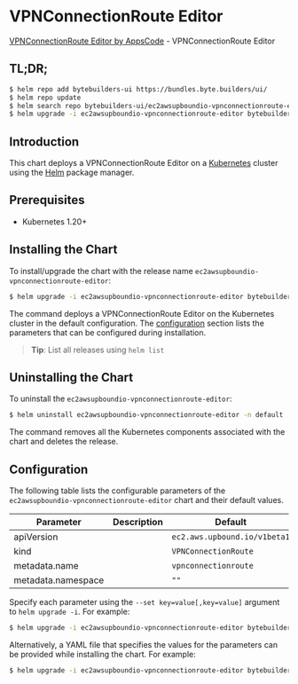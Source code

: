 # VPNConnectionRoute Editor

[VPNConnectionRoute Editor by AppsCode](https://byte.builders) - VPNConnectionRoute Editor

## TL;DR;

```bash
$ helm repo add bytebuilders-ui https://bundles.byte.builders/ui/
$ helm repo update
$ helm search repo bytebuilders-ui/ec2awsupboundio-vpnconnectionroute-editor --version=v0.4.18
$ helm upgrade -i ec2awsupboundio-vpnconnectionroute-editor bytebuilders-ui/ec2awsupboundio-vpnconnectionroute-editor -n default --create-namespace --version=v0.4.18
```

## Introduction

This chart deploys a VPNConnectionRoute Editor on a [Kubernetes](http://kubernetes.io) cluster using the [Helm](https://helm.sh) package manager.

## Prerequisites

- Kubernetes 1.20+

## Installing the Chart

To install/upgrade the chart with the release name `ec2awsupboundio-vpnconnectionroute-editor`:

```bash
$ helm upgrade -i ec2awsupboundio-vpnconnectionroute-editor bytebuilders-ui/ec2awsupboundio-vpnconnectionroute-editor -n default --create-namespace --version=v0.4.18
```

The command deploys a VPNConnectionRoute Editor on the Kubernetes cluster in the default configuration. The [configuration](#configuration) section lists the parameters that can be configured during installation.

> **Tip**: List all releases using `helm list`

## Uninstalling the Chart

To uninstall the `ec2awsupboundio-vpnconnectionroute-editor`:

```bash
$ helm uninstall ec2awsupboundio-vpnconnectionroute-editor -n default
```

The command removes all the Kubernetes components associated with the chart and deletes the release.

## Configuration

The following table lists the configurable parameters of the `ec2awsupboundio-vpnconnectionroute-editor` chart and their default values.

|     Parameter      | Description |                 Default                 |
|--------------------|-------------|-----------------------------------------|
| apiVersion         |             | <code>ec2.aws.upbound.io/v1beta1</code> |
| kind               |             | <code>VPNConnectionRoute</code>         |
| metadata.name      |             | <code>vpnconnectionroute</code>         |
| metadata.namespace |             | <code>""</code>                         |


Specify each parameter using the `--set key=value[,key=value]` argument to `helm upgrade -i`. For example:

```bash
$ helm upgrade -i ec2awsupboundio-vpnconnectionroute-editor bytebuilders-ui/ec2awsupboundio-vpnconnectionroute-editor -n default --create-namespace --version=v0.4.18 --set apiVersion=ec2.aws.upbound.io/v1beta1
```

Alternatively, a YAML file that specifies the values for the parameters can be provided while
installing the chart. For example:

```bash
$ helm upgrade -i ec2awsupboundio-vpnconnectionroute-editor bytebuilders-ui/ec2awsupboundio-vpnconnectionroute-editor -n default --create-namespace --version=v0.4.18 --values values.yaml
```

